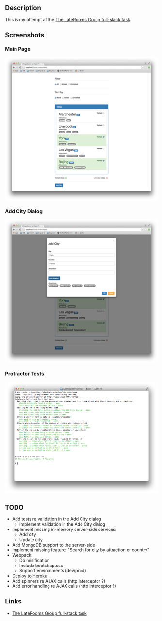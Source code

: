 ## Description

This is my attempt at the [The LateRooms Group full-stack task](https://github.com/LateRoomsGroup/interview-katas/blob/master/full-stack.md). 

## Screenshots

### Main Page

![Main Page](Images/MainPageScreenshot.png)

### Add City Dialog

![Add City Dialog](Images/AddCityDialogScreenshot.png)

### Protractor Tests 

![Protractor Tests](Images/ProtractorScreenshot.png)

## TODO

* Add tests re validation in the Add City dialog
    * Implement validation in the Add City dialog
* Implement missing in-memory server-side services:
    * Add city
    * Update city
* Add MongoDB support to the server-side
* Implement missing feature: "Search for city by attraction or country"
* Webpack:
    * Do minification
    * Include bootstrap.css
    * Support environments (dev/prod)
* Deploy to [Heroku](https://www.heroku.com/)
* Add spinners re AJAX calls (http interceptor ?)
* Add error handling re AJAX calls (http interceptor ?)

## Links

* [The LateRooms Group full-stack task](https://github.com/LateRoomsGroup/interview-katas/blob/master/full-stack.md)
